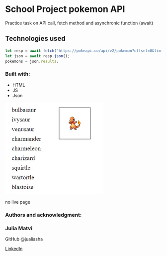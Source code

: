 # School Project pokemon API

Practice task on API call, fetch method and asynchronic function (await)

## Technologies used

```js
let resp = await fetch("https://pokeapi.co/api/v2/pokemon?offset=0&limit=1000");
let json = await resp.json();
pokemons = json.results;
```

### Built with:

- HTML
- JS
- Json

![Markdown Logo](Screenshot_2.jpg)

no live page

### Authors and acknowledgment:

### Julia Matvi

GitHub @jualiasha

[LinkedIn](www.linkedin.com/in/jualiasha)

```

```
